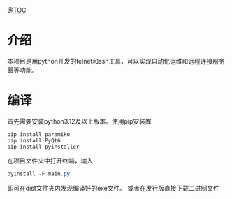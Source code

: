 @[TOC](目录)
# 介绍
本项目是用python开发的telnet和ssh工具，可以实现自动化运维和远程连接服务器等功能。
# 编译
首先需要安装python3.12及以上版本。使用pip安装库

```shell
pip install paramiko
pip install PyQt6
pip install pyinstaller
```
在项目文件夹中打开终端，输入

```powershell
pyinstall -F main.py
```
即可在dist文件夹内发现编译好的exe文件。
或者在发行版直接下载二进制文件
